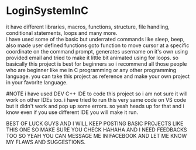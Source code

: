 # LoginSystemInC
it have different libraries, macros, functions, structure, file handling, conditional statements, loops and many more.  
i have used some of the basic but underrated commands like sleep, beep, also made user defined functions goto function to move cursor at a specific coordinate on the command prompt, 
generates username on it's own using provided email and tried to make it little bit animated using for loops. 
so basically this project is best for beginners so i recommend all those people who are beginner like me in C programming or any other programming language.
you can take this project as reference and make your own project in your favorite language.


#NOTE
i have used DEV C++ IDE to code this project so i am not sure it will work on other IDEs too. i have tried to run this very same code on VS code but it didn't work and pop up some errors. so yeah heads up for that and i know even if you use different IDE you will make it run. 

BEST OF LUCK GUYS AND I WILL KEEP POSTING BASIC PROJECTS LIKE THIS ONE SO MAKE SURE YOU CHECK HAHAHA AND I NEED FEEDBACKS TOO SO YEAH YOU CAN MESSAGE ME IN FACEBOOK AND LET ME KNOW MY FLAWS AND SUGGESTIONS.
